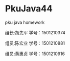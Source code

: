# PkuJava44
pku java homework
<html>
<p>组长:胡先军 学号：1501210374</p>
<p>组员:陈宏业 学号：1501210881</p>
<p>组员:黄惠贞 学号：1501210916</p>
</html>

